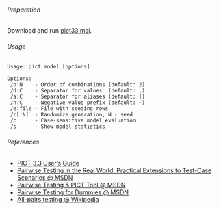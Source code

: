 ###### Preparation
Download and run [pict33.msi](http://download.microsoft.com/download/f/5/5/f55484df-8494-48fa-8dbd-8c6f76cc014b/pict33.msi).

###### Usage
```batch
Usage: pict model [options]

Options:
 /o:N    - Order of combinations (default: 2)
 /d:C    - Separator for values  (default: ,)
 /a:C    - Separator for aliases (default: |)
 /n:C    - Negative value prefix (default: ~)
 /e:file - File with seeding rows
 /r[:N]  - Randomize generation, N - seed
 /c      - Case-sensitive model evaluation
 /s      - Show model statistics
```

###### References
* [PICT 3.3 User’s Guide](http://htmlpreview.github.io/?https://github.com/tatsuya/all-pairs/blob/master/official-user-guide.html)
* [Pairwise Testing in the Real World: Practical Extensions to Test-Case Scenarios @ MSDN](https://msdn.microsoft.com/en-us/library/cc150619.aspx)
* [Pairwise Testing & PICT Tool @ MSDN](http://blogs.msdn.com/b/nagasatish/archive/2006/11/30/pairwise-testing-pict-tool.aspx)
* [Pairwise Testing for Dummies @ MSDN](http://blogs.msdn.com/b/davfries/archive/2004/06/17/158900.aspx)
* [All-pairs testing @ Wikipedia](https://en.wikipedia.org/wiki/All-pairs_testing)
